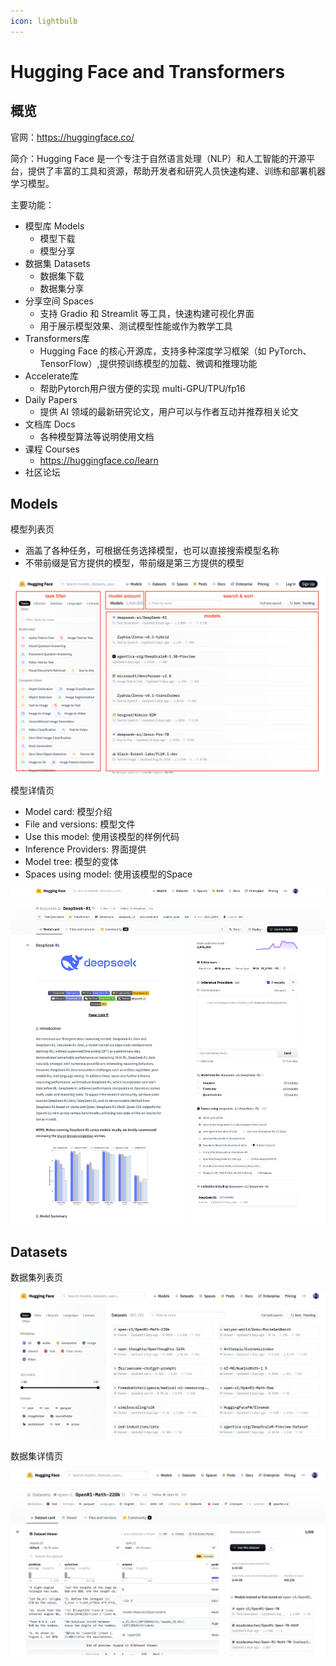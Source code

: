 ```yaml
---
icon: lightbulb
---
```

# Hugging Face and Transformers
## 概览
官网：https://huggingface.co/

简介：Hugging Face 是一个专注于自然语言处理（NLP）和人工智能的开源平台，提供了丰富的工具和资源，帮助开发者和研究人员快速构建、训练和部署机器学习模型。

主要功能：
- 模型库 Models
    - 模型下载
    - 模型分享
- 数据集 Datasets
    - 数据集下载
    - 数据集分享
- 分享空间 Spaces
    - 支持 Gradio 和 Streamlit 等工具，快速构建可视化界面
    - 用于展示模型效果、测试模型性能或作为教学工具
- Transformers库
    - Hugging Face 的核心开源库，支持多种深度学习框架（如 PyTorch、TensorFlow）,提供预训练模型的加载、微调和推理功能
- Accelerate库
    - 帮助Pytorch用户很方便的实现 multi-GPU/TPU/fp16
- Daily Papers
    - 提供 AI 领域的最新研究论文，用户可以与作者互动并推荐相关论文
- 文档库 Docs
    - 各种模型算法等说明使用文档
- 课程 Courses
    - https://huggingface.co/learn
- 社区论坛

## Models
模型列表页
- 涵盖了各种任务，可根据任务选择模型，也可以直接搜索模型名称
- 不带前缀是官方提供的模型，带前缀是第三方提供的模型

![](images/huggingface_models.png)

模型详情页
- Model card: 模型介绍
- File and versions: 模型文件
- Use this model: 使用该模型的样例代码
- Inference Providers: 界面提供
- Model tree: 模型的变体
- Spaces using model: 使用该模型的Space

![](images/huggingface_model_detail.png)

## Datasets
数据集列表页

![](images/huggingface_datasets.png)

数据集详情页

![](images/huggingface_dataset_detail.png)
